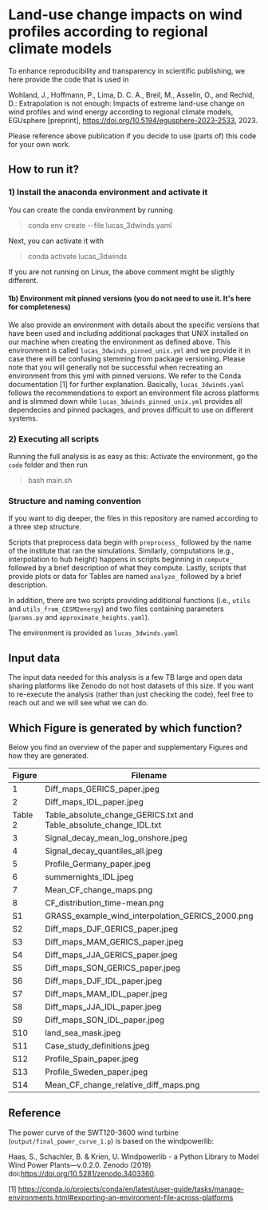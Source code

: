 # Land-use change impacts on wind profiles according to regional climate models

To enhance reproducibility and transparency in scientific publishing, we here provide the code that is used in 

Wohland, J., Hoffmann, P., Lima, D. C. A., Breil, M., Asselin, O., and Rechid, D.: Extrapolation is not enough: Impacts of extreme land-use change on wind profiles and wind energy according to regional climate models, EGUsphere [preprint], https://doi.org/10.5194/egusphere-2023-2533, 2023.

Please reference above  publication if you decide to use (parts of) this code for your own work.

## How to run it?

### 1) Install the anaconda environment and activate it

You can create the conda environment by running

> conda env create --file lucas_3dwinds.yaml

Next, you can activate it with

> conda activate lucas_3dwinds

If you are not running on Linux, the above comment might be sligthly different.

#### 1b) Environment mit pinned versions (you do not need to use it. It's here for completeness)

We also provide an environment with details about the specific versions that have been used and including additional packages that UNIX installed on our machine when creating the environment as defined above.
This environment is called `lucas_3dwinds_pinned_unix.yml` and we provide it in case there will be confusing stemming from package versioning. Please note that you will generally not be successful when recreating an environment from this yml with pinned versions. We refer to the Conda documentation [1] for further explanation. Basically, `lucas_3dwinds.yaml` follows the recommendations to export an environment file across platforms and is slimmed down while `lucas_3dwinds_pinned_unix.yml` provides all dependecies and pinned packages, and proves difficult to use on different systems. 


### 2) Executing all scripts
Running the full analysis is as easy as this: Activate the environment, go the `code` folder and then run

> bash main.sh

### Structure and naming convention

If you want to dig deeper, the files in this repository  are named according to a three step structure. 

Scripts that preprocess data begin with `preprocess_` followed by the name of the institute that ran the simulations. 
Similarly, computations (e.g., interpolation to hub height) happens in scripts beginning in `compute_` followed by a brief description of what they compute.
Lastly, scripts that provide plots or data for Tables are named `analyze_` followed by a brief description. 

In addition, there are two scripts providing additional functions (i.e., `utils` and `utils_from_CESM2energy`) and two 
files containing parameters (`params.py` and `approximate_heights.yaml`).

The environment is provided as `lucas_3dwinds.yaml`


## Input data
The input data needed for this analysis is a few TB large and open data sharing platforms 
like Zenodo do not host datasets of this size. If you want to re-execute the analysis 
(rather than just checking the code), feel free to reach out and we will see what we can do.

## Which Figure is generated by which function?

Below you find an overview of the paper and supplementary Figures and how they are generated. 

| Figure	| Filename	| Generating function |
| -----	| -----	| ----- |
| 1	| Diff_maps_GERICS_paper.jpeg	| analyze_monthly_means.plot_maps_per_height_paper()|
|2 |	Diff_maps_IDL_paper.jpeg |	analyze_monthly_means.plot_maps_per_height_paper()
|Table 2 |	Table_absolute_change_GERICS.txt and Table_absolute_change_IDL.txt	|analyze_monthly_means.stats_per_height()
|3|	Signal_decay_mean_log_onshore.jpeg |	analyze_monthly_means.plot_signal_decay_mean_log()
|4|	Signal_decay_quantiles_all.jpeg	|analyze_monthly_means.plot_decay_quantiles_all()
|5|	Profile_Germany_paper.jpeg	|analyze_subdaily.plot_profile_subdaily()
|6|	summernights_IDL.jpeg	|analyze_summernights_IDL.py
|7|	Mean_CF_change_maps.png	|analyze_generation.plot_mean_maps()
|8|	CF_distribution_time-mean.png	|analyze_generation.plot_mean_histograms()
|S1|	GRASS_example_wind_interpolation_GERICS_2000.png	|compute_hub_height.plot_illustration_location()
|S2	|Diff_maps_DJF_GERICS_paper.jpeg	|analyze_monthly_means.plot_maps_per_height_paper()
|S3|	Diff_maps_MAM_GERICS_paper.jpeg	|analyze_monthly_means.plot_maps_per_height_paper()
|S4|	Diff_maps_JJA_GERICS_paper.jpeg	|analyze_monthly_means.plot_maps_per_height_paper()
|S5|	Diff_maps_SON_GERICS_paper.jpeg	|analyze_monthly_means.plot_maps_per_height_paper()
|S6|	Diff_maps_DJF_IDL_paper.jpeg	|analyze_monthly_means.plot_maps_per_height_paper()
|S7|	Diff_maps_MAM_IDL_paper.jpeg	|analyze_monthly_means.plot_maps_per_height_paper()
|S8|	Diff_maps_JJA_IDL_paper.jpeg	|analyze_monthly_means.plot_maps_per_height_paper()
|S9|	Diff_maps_SON_IDL_paper.jpeg	|analyze_monthly_means.plot_maps_per_height_paper()
|S10|	land_sea_mask.jpeg	|utils.compute_land_sea_mask()
|S11|	Case_study_definitions.jpeg	|analyze_subdaily.plot_focus_areas()
|S12|	Profile_Spain_paper.jpeg	|analyze_subdaily.plot_profile_subdaily()
|S13|	Profile_Sweden_paper.jpeg	|analyze_subdaily.plot_profile_subdaily()
|S14|	Mean_CF_change_relative_diff_maps.png	|analyze_generation.plot_relative_change()

## Reference

The power curve of the SWT120-3600 wind turbine (`output/final_power_curve_1.p`) is based on the windpowerlib:

Haas, S., Schachler, B. & Krien, U. Windpowerlib - a Python Library to Model Wind Power Plants—v.0.2.0. Zenodo (2019) doi:https://doi.org/10.5281/zenodo.3403360.

[1] https://conda.io/projects/conda/en/latest/user-guide/tasks/manage-environments.html#exporting-an-environment-file-across-platforms
